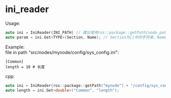 # ini_reader

Usage:

```cpp
auto ini = IniReader{INI_PATH} // 建议使用ros::package::getPath(node_path)创建绝对路径
auto param = ini.Get<TYPE>(Section, Name); // Section为[]中的字符串，Name为其下key值字符串，返回value。
```

Example:  
file in path "src/nodes/mynode/config/sys_config.ini":

```text
[Common]
length = 10 # 长度
```

cpp:

```cpp
auto ini = IniReader{ros::package::getPath("mynode") + "/config/sys_config.ini"};
auto length = ini.Get<double>("Common", "length");
```
